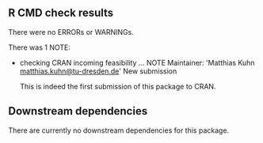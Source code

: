 ## R CMD check results
There were no ERRORs or WARNINGs.

There was 1 NOTE:

* checking CRAN incoming feasibility ... NOTE
  Maintainer: 'Matthias Kuhn <matthias.kuhn@tu-dresden.de>' New submission

  This is indeed the first submission of this package to CRAN.


## Downstream dependencies
There are currently no downstream dependencies for this package.
